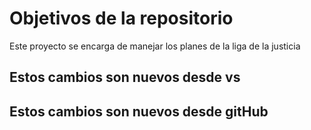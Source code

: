 # Objetivos de la repositorio

Este proyecto se encarga de manejar los planes de la liga de la justicia


## Estos cambios son nuevos desde vs
## Estos cambios son nuevos desde  gitHub